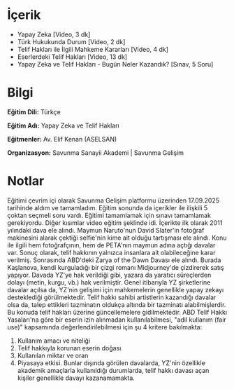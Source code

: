 # İçerik
* Yapay Zeka [Video, 3 dk]
* Türk Hukukunda Durum [Video, 2 dk]
* Telif Hakları ile İlgili Mahkeme Kararları [Video, 4 dk]
* Eserlerdeki Telif Hakları [Video, 13 dk]
* Yapay Zeka ve Telif Hakları - Bugün Neler Kazandık? [Sınav, 5 Soru]
  
# Bilgi
**Eğitim Dili:** Türkçe

**Eğitim Adı:** Yapay Zeka ve Telif Hakları

**Eğitmenler:** Av. Elif Kenan (ASELSAN)

**Organizasyon:** Savunma Sanayii Akademi | Savunma Gelişim

# Notlar
Eğitimi çevrim içi olarak Savunma Gelişim platformu üzerinden 17.09.2025 tarihinde aldım ve tamamladım. Eğitim sonunda da içerikler ile ilişkili 5 çoktan seçmeli soru vardı. Eğitimi tamamlamak için sınavı tamamlamak gerekiyordu. Diğer kısımlar video eğitim şeklinde idi.
İçerikte ilk olarak 2011 yılındaki dava ele alındı. Maymun Naruto'nun David Slater'in fotoğraf makinesini alarak çektiği selfie'nin kime ait olduğu tartışması ele alındı. Konu ile ilgili hem fotoğrafçının, hem de PETA'nın maymun adına açtığı davalar var. Sonuç olarak, telif hakkının yalnızca insanlara ait olabileceğine karar verilmiş.
Sonrasında ABD'deki Zarya of the Dawn Davası ele alındı. Burada Kaşlanova, kendi kurguladığı bir çizgi romanı Midjourney'de çizdirerek satış yapıyor. Davada YZ'ye hak verildiği gibi, yazara da yaratıcı süreçlerden dolayı (metin, kurgu, vb.) hak verilmiştir.
Genel itibarıyla YZ şirketlerine davalar açılsa da, YZ'nin gelişimi için mahkemelerin genellikle yapay zekayı desteklediği görülmektedir. Telif hakkı sahibi artistlerin kazandığı davalar olsa da, talep ettikleri tazminatın oldukça altında bir tazminatı alabilmişlerdir.
Bu konuda telif hakları üzerine güncellemelere gidilmektedir. ABD Telif Hakkı Yasaları'na göre bir eserin izin alınmadan kullanılabilmesi, "adil kullanım (fair use)" kapsamında değerlendirilebilmesi için şu 4 kritere bakılmakta:
1. Kullanım amacı ve niteliği
2. Telif hakkıyla korunan eserin doğası
3. Kullanılan miktar ve oran
4. Piyasaya etkisi.
Bunlar dışında görülen davalarda, YZ'nin özellikle akademik amaçlarla kullanıldığı durumlarda, telif hakkı davası açan kişiler genellikle davayı kazanamamakta.
